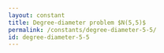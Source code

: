 ```yaml
---
layout: constant
title: Degree-diameter problem $N(5,5)$
permalink: /constants/degree-diameter-5-5/
id: degree-diameter-5-5
---
```

